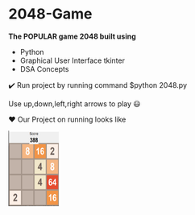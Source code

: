 # 2048-Game

**The POPULAR game 2048 built using**
* Python
* Graphical User Interface tkinter
* DSA Concepts


✔️ Run project by running command $python 2048.py


Use up,down,left,right arrows to play :smiley:


:heart: Our Project on running looks like 


<img src="./img.png" width="100" height="150">


